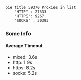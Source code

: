 
```mermaid
pie title 59370 Proxies in list
    "HTTP" : 27333
    "HTTPS": 9267
    "SOCKS" : 30393
```

### Some Info
#### Average Timeout

- mixed: 3.6s
- http: 1.9s
- https: 8.2s
- socks: 5.2s